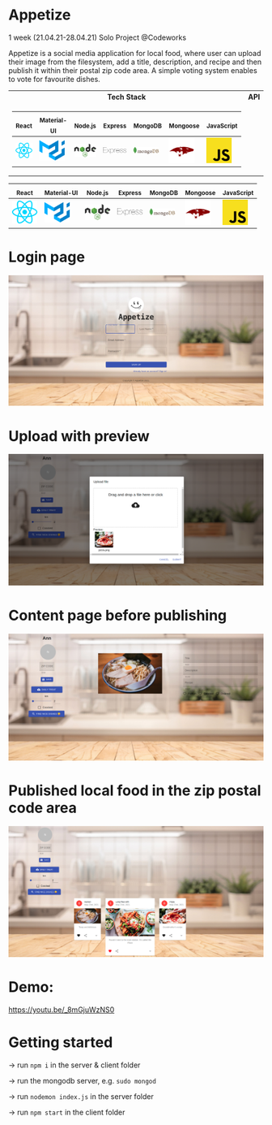 # Appetize
1 week (21.04.21-28.04.21) Solo Project @Codeworks

Appetize is a social media application for local food, where user can upload their image from the filesystem,
add a title, description, and recipe and then publish it within their postal zip code area.
A simple voting system enables to vote for favourite dishes.

<table>
<tr><th>Tech Stack</th><th>API</th></tr>
<tr><td>

 <sub> React </sub> |  <sub> Material-UI </sub> | <sub> Node.js </sub> | <sub> Express </sub> | <sub> MongoDB </sub> | <sub> Mongoose </sub> |  <sub> JavaScript </sub> 
|--|--|--|--|--|--|--
[<img src="https://github.com/nik-neg/appetize/blob/main/techstack_images/react.svg" alt="drawing" width="50"/>](https://reactjs.org/) | [<img src="https://github.com/nik-neg/appetize/blob/main/techstack_images/material-ui.svg" alt="drawing" width="50"/>](https://material-ui.com/) | [<img src="https://github.com/nik-neg/appetize/blob/main/techstack_images/nodejs.svg" alt="drawing" width="50"/>](https://nodejs.org/en/) | [<img src="https://github.com/nik-neg/appetize/blob/main/techstack_images/express.svg" alt="drawing" width="50"/>](https://expressjs.com/) |  [<img src="https://github.com/nik-neg/appetize/blob/main/techstack_images/mongodb.svg" alt="drawing" width="50"/>](https://www.mongodb.com/) |  [<img src="https://github.com/nik-neg/appetize/blob/main/techstack_images/mongoose.png" alt="drawing" width="50"/>](https://mongoosejs.com/) |  [<img src="https://github.com/nik-neg/appetize/blob/main/techstack_images/javascript.svg" alt="drawing" width="50"/>](https://www.javascript.com/) </td></tr> </table> 

<tr><td>

 <sub> React </sub> |  <sub> Material-UI </sub> | <sub> Node.js </sub> | <sub> Express </sub> | <sub> MongoDB </sub> | <sub> Mongoose </sub> |  <sub> JavaScript </sub> 
|--|--|--|--|--|--|--
[<img src="https://github.com/nik-neg/appetize/blob/main/techstack_images/react.svg" alt="drawing" width="50"/>](https://reactjs.org/) | [<img src="https://github.com/nik-neg/appetize/blob/main/techstack_images/material-ui.svg" alt="drawing" width="50"/>](https://material-ui.com/) | [<img src="https://github.com/nik-neg/appetize/blob/main/techstack_images/nodejs.svg" alt="drawing" width="50"/>](https://nodejs.org/en/) | [<img src="https://github.com/nik-neg/appetize/blob/main/techstack_images/express.svg" alt="drawing" width="50"/>](https://expressjs.com/) |  [<img src="https://github.com/nik-neg/appetize/blob/main/techstack_images/mongodb.svg" alt="drawing" width="50"/>](https://www.mongodb.com/) |  [<img src="https://github.com/nik-neg/appetize/blob/main/techstack_images/mongoose.png" alt="drawing" width="50"/>](https://mongoosejs.com/) |  [<img src="https://github.com/nik-neg/appetize/blob/main/techstack_images/javascript.svg" alt="drawing" width="50"/>](https://www.javascript.com/) </td></tr> </table> 
 </table> 

# Login page
![alt text](https://github.com/nik-neg/appetize/blob//main/images/1_login.png)

# Upload with preview
![alt text](https://github.com/nik-neg/appetize/blob//main/images/2_dropzone_preview.png)

# Content page before publishing
![alt text](https://github.com/nik-neg/appetize/blob//main/images/3_favourite_food.png)

# Published local food in the zip postal code area
![alt text](https://github.com/nik-neg/appetize/blob//main/images/4_area_food.png)

# Demo:
https://youtu.be/_8mGjuWzNS0

# Getting started

-> run `npm i` in the server & client folder
  
-> run the mongodb server, e.g. `sudo mongod`
  
-> run `nodemon index.js` in the server folder

-> run `npm start` in the client folder
